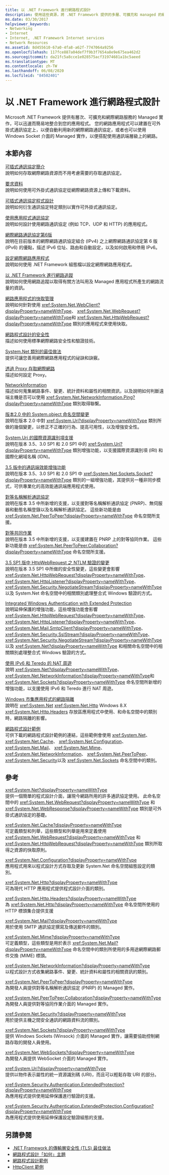 ```yaml
---
title: 以 .NET Framework 進行網路程式設計
description: 使用這些資源，將 .NET Framework 提供的多層、可擴充和 managed 的網際網路服務整合到您的應用程式中。
ms.date: 03/30/2017
helpviewer_keywords:
- Networking
- Internet
- Internet, .NET Framework Internet services
- Network Resources
ms.assetid: 8d455610-67a0-4fa8-a62f-7747064a9256
ms.openlocfilehash: 117fce887a04def7f9b3f7654a8e9e675ea462d2
ms.sourcegitcommit: da21fc5a8cce1e028575acf31974681a1bc5aeed
ms.translationtype: MT
ms.contentlocale: zh-TW
ms.lasthandoff: 06/08/2020
ms.locfileid: "84502401"
---
```

# <a name="network-programming-in-the-net-framework"></a>以 .NET Framework 進行網路程式設計
Microsoft .NET Framework 提供有層次、可擴充和網際網路服務的 Managed 實作，可以迅速而簡易地整合到您的應用程式。 您的網路應用程式可以建置在可外掛式通訊協定上，以便自動利用新的網際網路通訊協定，或者也可以使用 Windows Socket 介面的 Managed 實作，以便搭配使用通訊端層級上的網路。  
  
## <a name="in-this-section"></a>本節內容  

 [可插式通訊協定簡介](introducing-pluggable-protocols.md)  
 說明如何存取網際網路資源而不用考慮需要的存取通訊協定。  
  
 [要求資料](requesting-data.md)  
 說明如何使用可外掛式通訊協定從網際網路資源上傳和下載資料。  
  
 [可插式通訊協定程式設計](programming-pluggable-protocols.md)  
 說明如何衍生通訊協定特定類別以實作可外掛式通訊協定。  
  
 [使用應用程式通訊協定](using-application-protocols.md)  
 說明如何設計使用網路通訊協定 (例如 TCP、UDP 和 HTTP) 的應用程式。  
  
 [網際網路通訊協定第6版](internet-protocol-version-6.md)  
 說明在目前版本的網際網路通訊協定組合 (IPv4) 之上網際網路通訊協定第 6 版 (IPv6) 的優點，描述 IPv6 位址、路由和自動設定，以及如何啟用和停用 IPv6。  
  
 [設定網際網路應用程式](configuring-internet-applications.md)  
 說明如何使用 .NET Framework 組態檔以設定網際網路應用程式。  
  
 [以 .NET Framework 進行網路追蹤](network-tracing.md)  
 說明如何使用網路追蹤以取得有關方法叫用及 Managed 應用程式所產生的網路流量的資訊。  
  
 [網路應用程式的快取管理](cache-management-for-network-applications.md)  
 說明如何針對使用 <xref:System.Net.WebClient?displayProperty=nameWithType>、 <xref:System.Net.WebRequest?displayProperty=nameWithType>和 <xref:System.Net.HttpWebRequest?displayProperty=nameWithType> 類別的應用程式來使用快取。  
  
 [網路程式設計的安全性](security-in-network-programming.md)  
 描述如何使用標準網際網路安全性和驗證技術。  
  
 [System.Net 類別的最佳做法](best-practices-for-system-net-classes.md)  
 提供可讓您善用網際網路應用程式的祕訣和訣竅。  
  
 [透過 Proxy 存取網際網路](accessing-the-internet-through-a-proxy.md)  
 描述如何設定 Proxy。  
  
 [NetworkInformation](networkinformation.md)  
 描述如何蒐集網路事件、變更、統計資料和屬性的相關資訊，以及說明如何判斷遠端主機是否可以使用 <xref:System.Net.NetworkInformation.Ping?displayProperty=nameWithType> 類別取得聯繫。  
  
 [版本2.0 中的 System.object 命名空間變更](changes-to-the-system-uri-namespace-in-version-2-0.md)  
 說明在版本 2.0 中對 <xref:System.Uri?displayProperty=nameWithType> 類別所做的幾個變更，以修正不正確的行為、提高可用性，以及增強安全性。  
  
 [System.Uri 的國際資源識別項支援](international-resource-identifier-support-in-system-uri.md)  
 說明在版本 3.5、3.0 SP1 和 2.0 SP1 中的 <xref:System.Uri?displayProperty=nameWithType> 類別增強功能，以支援國際資源識別項 (IRI) 和國際化網域名稱 (IDN)。  
  
 [3.5 版中的通訊端效能增強功能](socket-performance-enhancements-in-version-3-5.md)  
 說明在版本 3.5、3.0 SP1 和 2.0 SP1 中 <xref:System.Net.Sockets.Socket?displayProperty=nameWithType> 類別的一組增強功能，其提供另一種非同步模式，可供專業化的高效能通訊端應用程式使用。  
  
 [對等名稱解析通訊協定](peer-name-resolution-protocol.md)  
 說明在版本 3.5 中所新增的支援，以支援對等名稱解析通訊協定 (PNRP)、無伺服器和動態名稱登錄以及名稱解析通訊協定。 這些新功能是由 <xref:System.Net.PeerToPeer?displayProperty=nameWithType> 命名空間所支援。  
  
 [對等共同作業](peer-to-peer-collaboration.md)  
 說明在版本 3.5 中所新增的支援，以支援建置在 PNRP 上的對等協同作業。 這些新功能是由 <xref:System.Net.PeerToPeer.Collaboration?displayProperty=nameWithType> 命名空間所支援。  
  
 [3.5 SP1 版中 HttpWebRequest 之 NTLM 驗證的變更](changes-to-ntlm-authentication-for-httpwebrequest-in-version-3-5-sp1.md)  
 說明在版本 3.5 SP1 中所做的安全性變更，這些變更會影響 <xref:System.Net.HttpWebRequest?displayProperty=nameWithType>、 <xref:System.Net.HttpListener?displayProperty=nameWithType>、 <xref:System.Net.Security.NegotiateStream?displayProperty=nameWithType>以及 System.Net 命名空間中的相關類別處理整合式 Windows 驗證的方式。  
  
 [Integrated Windows Authentication with Extended Protection](integrated-windows-authentication-with-extended-protection.md)  
 說明延伸保護的增強功能，這些增強功能會影響 <xref:System.Net.HttpWebRequest?displayProperty=nameWithType>、 <xref:System.Net.HttpListener?displayProperty=nameWithType>、 <xref:System.Net.Mail.SmtpClient?displayProperty=nameWithType>、 <xref:System.Net.Security.SslStream?displayProperty=nameWithType>、 <xref:System.Net.Security.NegotiateStream?displayProperty=nameWithType>以及 <xref:System.Net?displayProperty=nameWithType> 和相關命名空間中的相關類別處理整合式 Windows 驗證的方式。  
  
 [使用 IPv6 和 Teredo 的 NAT 周遊](nat-traversal-using-ipv6-and-teredo.md)  
 說明 <xref:System.Net?displayProperty=nameWithType>、 <xref:System.Net.NetworkInformation?displayProperty=nameWithType>和 <xref:System.Net.Sockets?displayProperty=nameWithType> 命名空間所新增的增強功能，以支援使用 IPv6 和 Teredo 進行 NAT 周遊。  
  
 [Windows 市集應用程式的網路隔離](network-isolation-for-windows-store-apps.md)  
 說明在 <xref:System.Net> <xref:System.Net.Http> Windows 8.X <xref:System.Net.Http.Headers> 存放區應用程式中使用、和命名空間中的類別時，網路隔離的影響。  
  
 [網路程式設計範例](network-programming-samples.md)  
 可供下載的網路程式設計範例的連結，這些範例會使用 <xref:System.Net>、 <xref:System.Net.Cache>、 <xref:System.Net.Configuration>、 <xref:System.Net.Mail>、 <xref:System.Net.Mime>、 <xref:System.Net.NetworkInformation>、 <xref:System.Net.PeerToPeer>、 <xref:System.Net.Security>以及 <xref:System.Net.Sockets> 命名空間中的類別。  
  
## <a name="reference"></a>參考  
 <xref:System.Net?displayProperty=nameWithType>  
 提供一個簡單的程式設計介面，讓現今網路所用的許多通訊協定使用。 此命名空間中的 <xref:System.Net.WebRequest?displayProperty=nameWithType> 和 <xref:System.Net.WebResponse?displayProperty=nameWithType> 類別是可外掛式通訊協定的基礎。  
  
 <xref:System.Net.Cache?displayProperty=nameWithType>  
 可定義類型和列舉，這些類型和列舉是用來定義使用 <xref:System.Net.WebRequest?displayProperty=nameWithType> 和 <xref:System.Net.HttpWebRequest?displayProperty=nameWithType> 類別所取得之資源的快取原則。  
  
 <xref:System.Net.Configuration?displayProperty=nameWithType>  
 應用程式用來以程式設計方式存取及更新 System.Net 命名空間組態設定的類別。  
  
 <xref:System.Net.Http?displayProperty=nameWithType>  
 可為現代 HTTP 應用程式提供程式設計介面的類別。  
  
 <xref:System.Net.Http.Headers?displayProperty=nameWithType>  
 為 <xref:System.Net.Http?displayProperty=nameWithType> 命名空間所使用的 HTTP 標頭集合提供支援  
  
 <xref:System.Net.Mail?displayProperty=nameWithType>  
 用於使用 SMTP 通訊協定撰寫及傳送郵件的類別。  
  
 <xref:System.Net.Mime?displayProperty=nameWithType>  
 可定義類型，這些類型是用於表示 <xref:System.Net.Mail?displayProperty=nameWithType> 命名空間中的類別所使用的多用途網際網路郵件交換 (MIME) 標頭。  
  
 <xref:System.Net.NetworkInformation?displayProperty=nameWithType>  
 以程式設計方式收集網路事件、變更、統計資料和屬性的相關資訊的類別。  
  
 <xref:System.Net.PeerToPeer?displayProperty=nameWithType>  
 為開發人員提供對等名稱解析通訊協定 (PNRP) 的 Managed 實作。  
  
 <xref:System.Net.PeerToPeer.Collaboration?displayProperty=nameWithType>  
 為開發人員提供對等協同作業介面的 Managed 實作。  
  
 <xref:System.Net.Security?displayProperty=nameWithType>  
 用於提供主機之間安全通訊的網路資料流的類別。  
  
 <xref:System.Net.Sockets?displayProperty=nameWithType>  
 提供 Windows Sockets (Winsock) 介面的 Managed 實作，讓需要協助控制網路存取的開發人員使用。  
  
 <xref:System.Net.WebSockets?displayProperty=nameWithType>  
 為開發人員提供 WebSocket 介面的 Managed 實作。  
  
 <xref:System.Uri?displayProperty=nameWithType>  
 提供以物件表示屬性的統一資源識別碼 (URI)，而且可以輕鬆存取 URI 的部分。  
  
 <xref:System.Security.Authentication.ExtendedProtection?displayProperty=nameWithType>  
 為應用程式提供使用延伸保護進行驗證的支援。  
  
 <xref:System.Security.Authentication.ExtendedProtection.Configuration?displayProperty=nameWithType>  
 為應用程式提供使用延伸保護設定驗證組態的支援。  
  
## <a name="see-also"></a>另請參閱

- [.NET Framework 的傳輸層安全性 (TLS) 最佳做法](tls.md)
- [網路程式設計「如何」主題](network-programming-how-to-topics.md)
- [網路程式設計範例](network-programming-samples.md)
- [HttpClient 範例](https://code.msdn.microsoft.com/windowsapps/HttpClient-sample-55700664)
